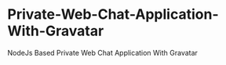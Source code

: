 # Private-Web-Chat-Application-With-Gravatar
NodeJs Based Private Web Chat Application With Gravatar
